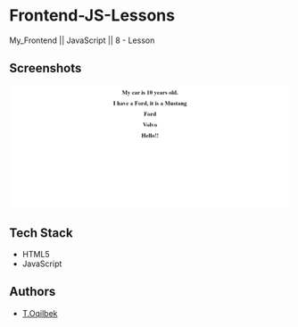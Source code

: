 # Frontend-JS-Lessons
My_Frontend || JavaScript || 8 - Lesson

## Screenshots

![Lesson - 8](./img/img.jpg)

## Tech Stack

- HTML5
- JavaScript

## Authors

- [T.Oqilbek](https://www.github.com/tolqinov-o)